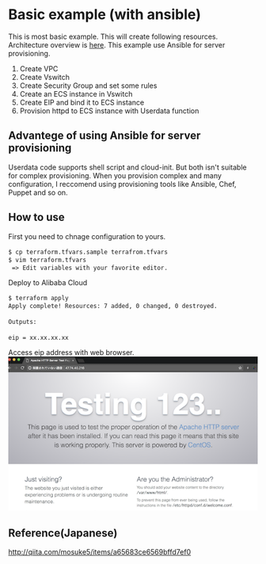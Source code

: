 # Basic example (with ansible)
This is most basic example. This will create following resources. Architecture overview is [here](https://docs.google.com/presentation/d/1pqtbiJRGc3uUm8ulhMBf4SWm2WPCCrhgUInjm9DMYdc/edit?ts=5b1df94f#slide=id.g3c4891986d_1_0).
This example use Ansible for server provisioning.

1. Create VPC
1. Create Vswitch
1. Create Security Group and set some rules
1. Create an ECS instance in Vswitch
1. Create EIP and bind it to ECS instance
1. Provision httpd to ECS instance with Userdata function

## Advantege of using Ansible for server provisioning
Userdata code supports shell script and cloud-init.
But both isn't suitable for complex provisioning. When you provision complex and many configuration, I reccomend using provisioning tools like Ansible, Chef, Puppet and so on.

## How to use
First you need to chnage configuration to yours.
```
$ cp terraform.tfvars.sample terrafrom.tfvars
$ vim terraform.tfvars
 => Edit variables with your favorite editor.
```

Deploy to Alibaba Cloud
```
$ terraform apply
Apply complete! Resources: 7 added, 0 changed, 0 destroyed.

Outputs:

eip = xx.xx.xx.xx
```

Access eip address with web browser.  
![http_output](/basic_sample/http_output.png)


## Reference(Japanese)
http://qiita.com/mosuke5/items/a65683ce6569bffd7ef0